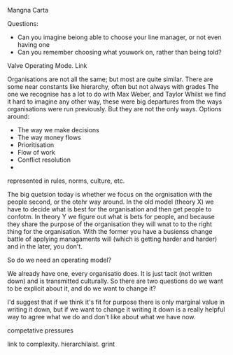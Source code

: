 Mangna Carta



Questions:
* Can you imagine beiong able to choose your line manager, or not even having one
* Can you remember choosing what youwork on, rather than being told?

Valve Operating Mode. Link

Organisations are not all the same; but most are quite similar.
There are some near constants like hierarchy, often but not always with grades
The one we recognise has a lot to do with Max Weber, and Taylor
Whilst we find it hard to imagine any other way, these were big departures from the ways organisations were run previously.
But they are not the only ways.
Options around:
* The way we make decisions
* The way money flows
* Prioritisation
* Flow of work
* Conflict resolution
*
represented in rules, norms, culture, etc.

The big quetsion today is whether we focus on the orgnisation with the people second, or the otehr way around.
In the old model (theory X) we have to decide what is best for the organisation and then get people to confotm. In theory Y we figure out what is bets for people, and because they share the purpose of the organisation they will wnat to to the right thing for the organisation. With the former you have a busienss change battle of applying managaments will (which is getting harder and harder) and in the later, you don't.

So do we need an operating model?

We already have one, every organisatio does. It is just tacit (not written down) and is transmitted culturally.  So there are two questions do we want to be explicit about it, and do we want to change it?

I'd suggest that if we think it's fit for purpose there is only marginal value in writing it down, but if we want to change it writing it down is a really helpful way to agree what we do and don't like about what we have now.

competative pressures

link to complexity. hierarchilaist. grint

